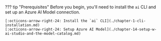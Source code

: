 ??? tip "Prerequisites"
    Before you begin, you'll need to install the `ai` CLI and set up an Azure AI Model connection.

    [:octicons-arrow-right-24: Install the `ai` CLI](./chapter-1-cli-installation.md)  
    [:octicons-arrow-right-24: Setup Azure AI Model](./chapter-14-setup-w-ai-studio-and-the-model-catalog.md)  
